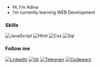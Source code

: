 - Hi, I’m Adina
- I’m currently learning WEB Development

### Skills

![JavaScript](https://img.shields.io/badge/-JavaScript-000?style=for-the-badge&logo=javascript)
![Html](https://img.shields.io/badge/-html-000?style=for-the-badge&logo=html5)
![Css](https://img.shields.io/badge/-css-000?style=for-the-badge&logo=css3&logoColor=blue)
![Sql](https://img.shields.io/badge/-SQL-000?style=for-the-badge&logo=postgresql)

### Follow me
[![LinkedIn](https://img.shields.io/badge/-LinkedIn-000?style=for-the-badge&logo=LinkedIn&logoColor=007BB6)](https://www.linkedin.com/in/zhussupova/)
[![Vk](https://img.shields.io/badge/-Vk-000?style=for-the-badge&logo=vk&logoColor=blue)](https://vk.com/id421428191)
[![Telegram](https://img.shields.io/badge/-Telegram-000?style=for-the-badge&logo=telegram)](https://t.me/darriuwaa)
[![Codewars](https://img.shields.io/badge/-Instagram-000?style=for-the-badge&logo=instagram)](https://www.instagram.com/zhussupova.di/)

<!---
Valera0505/Valera0505 is a ✨ special ✨ repository because its `README.md` (this file) appears on your GitHub profile.
You can click the Preview link to take a look at your changes.
--->
